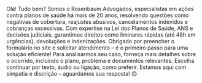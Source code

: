 Olá! Tudo bem? 
Somos o Rosenbaum Advogados, especialistas em ações contra planos de saúde há mais de 20 anos, resolvendo questões como negativas de cobertura, reajustes abusivos, cancelamentos indevidos e cobranças excessivas. Com expertise na Lei dos Planos de Saúde, ANS e decisões judiciais, garantimos direitos como liminares rápidas (até 48h em urgências), devoluções e indenizações.
Obrigado por preencher o formulário no site e solicitar atendimento – é o primeiro passo para uma solução eficiente! 
Para analisarmos seu caso, forneça mais detalhes sobre o ocorrido, incluindo o plano, problema e documentos relevantes.
Escolha continuar por texto, áudio ou ligação, como preferir. Estamos aqui com simpatia e discrição – aguardamos sua resposta! 😊
